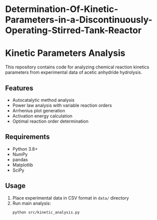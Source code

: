 # Determination-Of-Kinetic-Parameters-in-a-Discontinuously-Operating-Stirred-Tank-Reactor
# Kinetic Parameters Analysis

This repository contains code for analyzing chemical reaction kinetics parameters from experimental data of acetic anhydride hydrolysis.

## Features
- Autocatalytic method analysis
- Power law analysis with variable reaction orders
- Arrhenius plot generation
- Activation energy calculation
- Optimal reaction order determination

## Requirements
- Python 3.8+
- NumPy
- pandas
- Matplotlib
- SciPy

## Usage
1. Place experimental data in CSV format in `data/` directory
2. Run main analysis:
   ```bash
   python src/kinetic_analysis.py
